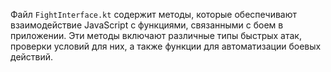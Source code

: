 Файл `FightInterface.kt` содержит методы, которые обеспечивают взаимодействие JavaScript с функциями, связанными с боем в приложении. Эти методы включают различные типы быстрых атак, проверки условий для них, а также функции для автоматизации боевых действий.